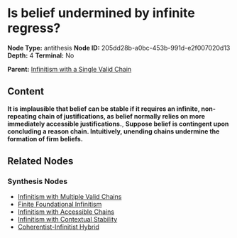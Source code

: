 # Is belief undermined by infinite regress?

**Node Type:** antithesis
**Node ID:** 205dd28b-a0bc-453b-991d-e2f007020d13
**Depth:** 4
**Terminal:** No

**Parent:** [Infinitism with a Single Valid Chain](infinitism-with-a-single-valid-chain-synthesis-295e6e78-6b6f-480b-92f7-e21da2958cd0.md)

## Content

**It is implausible that belief can be stable if it requires an infinite, non-repeating chain of justifications, as belief normally relies on more immediately accessible justifications.**, **Suppose belief is contingent upon concluding a reason chain. Intuitively, unending chains undermine the formation of firm beliefs.**

## Related Nodes

### Synthesis Nodes

- [Infinitism with Multiple Valid Chains](infinitism-with-multiple-valid-chains-synthesis-fe199cdc-34a7-4985-8562-ae7e51af1dc2.md)
- [Finite Foundational Infinitism](finite-foundational-infinitism-synthesis-1774fd10-ad71-4611-b9f7-d7011b6c1ee1.md)
- [Infinitism with Accessible Chains](infinitism-with-accessible-chains-synthesis-7a890da5-c7f1-4869-9f4f-711043b2f139.md)
- [Infinitism with Contextual Stability](infinitism-with-contextual-stability-synthesis-ace8050f-5379-41c4-8383-8f9bc34fda44.md)
- [Coherentist-Infinitist Hybrid](coherentist-infinitist-hybrid-synthesis-305f6f16-b920-4ce4-b7f8-9eafad8edac1.md)
